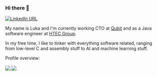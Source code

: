 ### Hi there 👋

[![LinkedIn URL](https://img.shields.io/static/v1?color=green&label=LinkedIn&logo=linkedin&logoColor=white&style=for-the-badge&message=Connect)](https://www.linkedin.com/in/luka-klacar)

My name is Luka and I'm currently working CTO at [Qubit](https://qubit.rs) and as a Java software engineer at [HTEC Group](https://htecgroup.com).

In my free time, I like to tinker with everything software related, ranging from low-level C and assembly stuff to AI and machine learning stuff.


Profile overview:

<a href="https://github.com/lklacar/">
  <img align="center" src="https://github-readme-stats.vercel.app/api?username=lklacar&count_private=true&show_icons=true&theme=dark&hide_border=false" />
</a>

<a href="https://github.com/lklacar/">
  <img align="center" src="https://github-readme-stats.vercel.app/api/top-langs/?username=lklacar&layout=compact&theme=dark&hide_border=false" />
</a>

<!--
**lklacar/lklacar** is a ✨ _special_ ✨ repository because its `README.md` (this file) appears on your GitHub profile.

Here are some ideas to get you started:

- 🔭 I’m currently working on ...
- 🌱 I’m currently learning ...
- 👯 I’m looking to collaborate on ...
- 🤔 I’m looking for help with ...
- 💬 Ask me about ...
- 📫 How to reach me: ...
- 😄 Pronouns: ...
- ⚡ Fun fact: ...
-->
